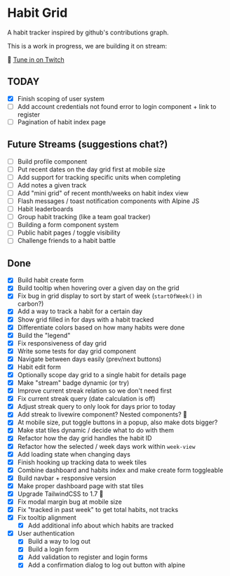 # Habit Grid

<!-- https://github.com/austenc/habitgrid -->

A habit tracker inspired by github's contributions graph.

This is a work in progress, we are building it on stream:

🎥 [Tune in on Twitch](https://twitch.tv/austencam)

## TODAY

-   [x] Finish scoping of user system
-   [ ] Add account credentials not found error to login component + link to register
-   [ ] Pagination of habit index page

## Future Streams (suggestions chat?)

-   [ ] Build profile component
-   [ ] Put recent dates on the day grid first at mobile size
-   [ ] Add support for tracking specific units when completing
-   [ ] Add notes a given track
-   [ ] Add "mini grid" of recent month/weeks on habit index view
-   [ ] Flash messages / toast notification components with Alpine JS
-   [ ] Habit leaderboards
-   [ ] Group habit tracking (like a team goal tracker)
-   [ ] Building a form component system
-   [ ] Public habit pages / toggle visibility
-   [ ] Challenge friends to a habit battle

## Done

-   [x] Build habit create form
-   [x] Build tooltip when hovering over a given day on the grid
-   [x] Fix bug in grid display to sort by start of week (`startOfWeek()` in carbon?)
-   [x] Add a way to track a habit for a certain day
-   [x] Show grid filled in for days with a habit tracked
-   [x] Differentiate colors based on how many habits were done
-   [x] Build the "legend"
-   [x] Fix responsiveness of day grid
-   [x] Write some tests for day grid component
-   [x] Navigate between days easily (prev/next buttons)
-   [x] Habit edit form
-   [x] Optionally scope day grid to a single habit for details page
-   [x] Make "stream" badge dynamic (or try)
-   [x] Improve current streak relation so we don't need first
-   [x] Fix current streak query (date calculation is off)
-   [x] Adjust streak query to only look for days prior to today
-   [x] Add streak to livewire component? Nested components? 🤔
-   [x] At mobile size, put toggle buttons in a popup, also make dots bigger?
-   [x] Make stat tiles dynamic / decide what to do with them
-   [x] Refactor how the day grid handles the habit ID
-   [x] Refactor how the selected / week days work within `week-view`
-   [x] Add loading state when changing days
-   [x] Finish hooking up tracking data to week tiles
-   [x] Combine dashboard and habits index and make create form toggleable
-   [x] Build navbar + responsive version
-   [x] Make proper dashboard page with stat tiles
-   [x] Upgrade TailwindCSS to 1.7 🚀
-   [x] Fix modal margin bug at mobile size
-   [x] Fix "tracked in past week" to get total habits, not tracks
-   [x] Fix tooltip alignment
    -   [x] Add additional info about which habits are tracked
-   [x] User authentication
    -   [x] Build a way to log out
    -   [x] Build a login form
    -   [x] Add validation to register and login forms
    -   [x] Add a confirmation dialog to log out button with alpine
